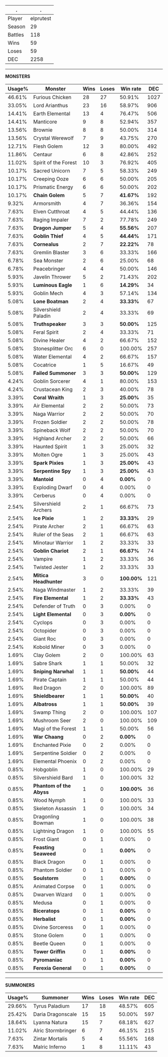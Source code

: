 .|.
|-|-
Player|elprutest
Season|29
Battles|118
Wins|59
Loses|59
DEC|2258

---
**MONSTERS**

Usage%|Monster|Wins|Loses|Win rate|DEC|
-|-|-|-|-|-|
46.61%|Furious Chicken|28|27|50.91%|1027|
33.05%|Lord Arianthus|23|16|58.97%|906|
14.41%|Earth Elemental|13|4|76.47%|506|
14.41%|Manticore|9|8|52.94%|357|
13.56%|Brownie|8|8|50.00%|314|
13.56%|Crystal Werewolf|7|9|43.75%|270|
12.71%|Flesh Golem|12|3|80.00%|492|
11.86%|Centaur|6|8|42.86%|252|
11.02%|Spirit of the Forest|10|3|76.92%|405|
10.17%|Sacred Unicorn|7|5|58.33%|249|
10.17%|Creeping Ooze|6|6|50.00%|205|
10.17%|Prismatic Energy|6|6|50.00%|202|
10.17%|**Chain Golem**|5|7|**41.67%**|192|
9.32%|Armorsmith|4|7|36.36%|154|
7.63%|Elven Cutthroat|4|5|44.44%|136|
7.63%|Raging Impaler|7|2|77.78%|249|
7.63%|**Dragon Jumper**|5|4|**55.56%**|207|
7.63%|**Goblin Thief**|4|5|**44.44%**|171|
7.63%|**Cornealus**|2|7|**22.22%**|78|
7.63%|Gremlin Blaster|3|6|33.33%|166|
6.78%|Sea Monster|2|6|25.00%|68|
6.78%|Peacebringer|4|4|50.00%|146|
5.93%|Javelin Thrower|5|2|71.43%|202|
5.93%|**Luminous Eagle**|1|6|**14.29%**|34|
5.93%|Goblin Mech|4|3|57.14%|134|
5.08%|**Lone Boatman**|2|4|**33.33%**|67|
5.08%|Silvershield Paladin|2|4|33.33%|69|
5.08%|**Truthspeaker**|3|3|**50.00%**|125|
5.08%|Feral Spirit|2|4|33.33%|71|
5.08%|Divine Healer|4|2|66.67%|152|
5.08%|Stonesplitter Orc|6|0|100.00%|257|
5.08%|Water Elemental|4|2|66.67%|157|
5.08%|Cocatrice|1|5|16.67%|49|
5.08%|**Failed Summoner**|3|3|**50.00%**|129|
4.24%|Goblin Sorcerer|4|1|80.00%|153|
4.24%|Crustacean King|2|3|40.00%|78|
3.39%|**Coral Wraith**|1|3|**25.00%**|35|
3.39%|Air Elemental|2|2|50.00%|73|
3.39%|Naga Warrior|2|2|50.00%|70|
3.39%|Frozen Soldier|2|2|50.00%|78|
3.39%|Spineback Wolf|2|2|50.00%|70|
3.39%|Highland Archer|2|2|50.00%|66|
3.39%|Haunted Spirit|1|3|25.00%|32|
3.39%|Molten Ogre|1|3|25.00%|43|
3.39%|**Spark Pixies**|1|3|**25.00%**|43|
3.39%|**Serpentine Spy**|1|3|**25.00%**|43|
3.39%|**Mantoid**|0|4|**0.00%**|0|
3.39%|Exploding Dwarf|0|4|0.00%|0|
3.39%|Cerberus|0|4|0.00%|0|
2.54%|Silvershield Archers|2|1|66.67%|73|
2.54%|**Ice Pixie**|1|2|**33.33%**|29|
2.54%|Pirate Archer|2|1|66.67%|63|
2.54%|Ruler of the Seas|2|1|66.67%|63|
2.54%|Minotaur Warrior|1|2|33.33%|33|
2.54%|**Goblin Chariot**|2|1|**66.67%**|74|
2.54%|Vampire|1|2|33.33%|36|
2.54%|Twisted Jester|1|2|33.33%|33|
2.54%|**Mitica Headhunter**|3|0|**100.00%**|121|
2.54%|Naga Windmaster|1|2|33.33%|39|
2.54%|**Fire Elemental**|1|2|**33.33%**|43|
2.54%|Defender of Truth|0|3|0.00%|0|
2.54%|**Light Elemental**|0|3|**0.00%**|0|
2.54%|Cyclops|0|3|0.00%|0|
2.54%|Octopider|0|3|0.00%|0|
2.54%|Giant Roc|0|3|0.00%|0|
2.54%|Kobold Miner|0|3|0.00%|0|
1.69%|Clay Golem|2|0|100.00%|63|
1.69%|Sabre Shark|1|1|50.00%|32|
1.69%|**Sniping Narwhal**|1|1|**50.00%**|44|
1.69%|Pirate Captain|1|1|50.00%|44|
1.69%|Red Dragon|2|0|100.00%|89|
1.69%|**Shieldbearer**|1|1|**50.00%**|40|
1.69%|**Albatross**|1|1|**50.00%**|39|
1.69%|Swamp Thing|2|0|100.00%|107|
1.69%|Mushroom Seer|2|0|100.00%|109|
1.69%|Magi of the Forest|1|1|50.00%|56|
1.69%|**War Chaang**|0|2|**0.00%**|0|
1.69%|Enchanted Pixie|0|2|0.00%|0|
1.69%|Serpentine Soldier|0|2|0.00%|0|
1.69%|Elemental Phoenix|0|2|0.00%|0|
0.85%|Hobgoblin|1|0|100.00%|29|
0.85%|Silvershield Bard|1|0|100.00%|32|
0.85%|**Phantom of the Abyss**|1|0|**100.00%**|36|
0.85%|Wood Nymph|1|0|100.00%|33|
0.85%|Skeleton Assassin|1|0|100.00%|34|
0.85%|Dragonling Bowman|1|0|100.00%|38|
0.85%|Lightning Dragon|1|0|100.00%|55|
0.85%|Frost Giant|0|1|0.00%|0|
0.85%|**Feasting Seaweed**|0|1|**0.00%**|0|
0.85%|Black Dragon|0|1|0.00%|0|
0.85%|Phantom Soldier|0|1|0.00%|0|
0.85%|**Soulstorm**|0|1|**0.00%**|0|
0.85%|Animated Corpse|0|1|0.00%|0|
0.85%|Dwarven Wizard|0|1|0.00%|0|
0.85%|Medusa|0|1|0.00%|0|
0.85%|**Biceratops**|0|1|**0.00%**|0|
0.85%|**Herbalist**|0|1|**0.00%**|0|
0.85%|Divine Sorceress|0|1|0.00%|0|
0.85%|Stone Golem|0|1|0.00%|0|
0.85%|Beetle Queen|0|1|0.00%|0|
0.85%|**Tower Griffin**|0|1|**0.00%**|0|
0.85%|**Pyromaniac**|0|1|**0.00%**|0|
0.85%|**Ferexia General**|0|1|**0.00%**|0|

---
**SUMMONERS**

Usage%|Summoner|Wins|Loses|Win rate|DEC|
-|-|-|-|-|-|
29.66%|Tyrus Paladium|17|18|48.57%|605|
25.42%|Daria Dragonscale|15|15|50.00%|597|
18.64%|Lyanna Natura|15|7|68.18%|627|
11.02%|Alric Stormbringer|6|7|46.15%|215|
7.63%|Zintar Mortalis|5|4|55.56%|168|
7.63%|Malric Inferno|1|8|11.11%|43|
